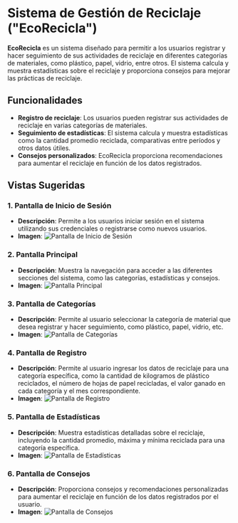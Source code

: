 # Sistema de Gestión de Reciclaje ("EcoRecicla")

**EcoRecicla** es un sistema diseñado para permitir a los usuarios registrar y hacer seguimiento de sus actividades de reciclaje en diferentes categorías de materiales, como plástico, papel, vidrio, entre otros. El sistema calcula y muestra estadísticas sobre el reciclaje y proporciona consejos para mejorar las prácticas de reciclaje.

## Funcionalidades

- **Registro de reciclaje**: Los usuarios pueden registrar sus actividades de reciclaje en varias categorías de materiales.
- **Seguimiento de estadísticas**: El sistema calcula y muestra estadísticas como la cantidad promedio reciclada, comparativas entre períodos y otros datos útiles.
- **Consejos personalizados**: EcoRecicla proporciona recomendaciones para aumentar el reciclaje en función de los datos registrados.

## Vistas Sugeridas

### 1. Pantalla de Inicio de Sesión
- **Descripción**: Permite a los usuarios iniciar sesión en el sistema utilizando sus credenciales o registrarse como nuevos usuarios.
- **Imagen**: ![Pantalla de Inicio de Sesión](ruta/a/la/imagen/inicio_sesion.png)

### 2. Pantalla Principal
- **Descripción**: Muestra la navegación para acceder a las diferentes secciones del sistema, como las categorías, estadísticas y consejos.
- **Imagen**: ![Pantalla Principal](ruta/a/la/imagen/pantalla_principal.png)

### 3. Pantalla de Categorías
- **Descripción**: Permite al usuario seleccionar la categoría de material que desea registrar y hacer seguimiento, como plástico, papel, vidrio, etc.
- **Imagen**: ![Pantalla de Categorías](ruta/a/la/imagen/pantalla_categorias.png)

### 4. Pantalla de Registro
- **Descripción**: Permite al usuario ingresar los datos de reciclaje para una categoría específica, como la cantidad de kilogramos de plástico reciclados, el número de hojas de papel recicladas, el valor ganado en cada categoría y el mes correspondiente.
- **Imagen**: ![Pantalla de Registro](ruta/a/la/imagen/pantalla_registro.png)

### 5. Pantalla de Estadísticas
- **Descripción**: Muestra estadísticas detalladas sobre el reciclaje, incluyendo la cantidad promedio, máxima y mínima reciclada para una categoría específica.
- **Imagen**: ![Pantalla de Estadísticas](ruta/a/la/imagen/pantalla_estadisticas.png)

### 6. Pantalla de Consejos
- **Descripción**: Proporciona consejos y recomendaciones personalizadas para aumentar el reciclaje en función de los datos registrados por el usuario.
- **Imagen**: ![Pantalla de Consejos](ruta/a/la/imagen/pantalla_consejos.png)
